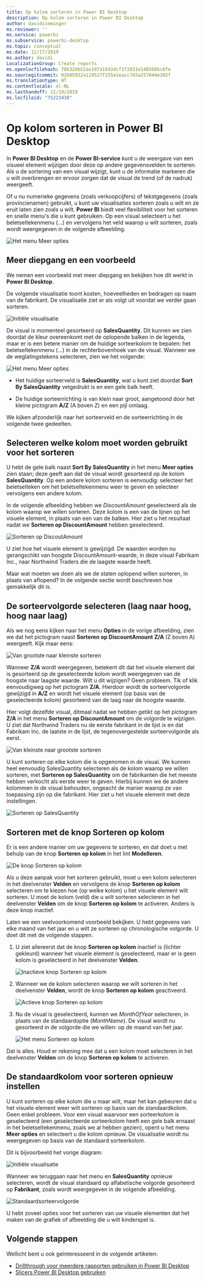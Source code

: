 ```yaml
---
title: Op kolom sorteren in Power BI Desktop
description: Op kolom sorteren in Power BI Desktop
author: davidiseminger
ms.reviewer: ''
ms.service: powerbi
ms.subservice: powerbi-desktop
ms.topic: conceptual
ms.date: 12/17/2019
ms.author: davidi
LocalizationGroup: Create reports
ms.openlocfilehash: 78632db52ae197a1643dcf1f2831e140568bc6fe
ms.sourcegitcommit: 02b05932a119527f255e1eacc745a257044e392f
ms.translationtype: HT
ms.contentlocale: nl-NL
ms.lasthandoff: 12/19/2019
ms.locfileid: "75223438"
---
```

# <a name="sort-by-column-in-power-bi-desktop"></a>Op kolom sorteren in Power BI Desktop
In **Power BI Desktop** en de **Power BI-service** kunt u de weergave van een visueel element wijzigen door deze op andere gegevensvelden te sorteren. Als u de sortering van een visual wijzigt, kunt u de informatie markeren die u wilt overbrengen en ervoor zorgen dat de visual de trend (of de nadruk) weergeeft.

Of u nu numerieke gegevens (zoals verkoopcijfers) of tekstgegevens (zoals provincienamen) gebruikt, u kunt uw visualisaties sorteren zoals u wilt en ze eruit laten zien zoals u wilt.  **Power BI** biedt veel flexibiliteit voor het sorteren en snelle menu's die u kunt gebruiken. Op een visual selecteert u het beletseltekenmenu (...) en vervolgens het veld waarop u wilt sorteren, zoals wordt weergegeven in de volgende afbeelding.

![Het menu Meer opties](media/desktop-sort-by-column/sortbycolumn_2.png)

## <a name="more-depth-and-an-example"></a>Meer diepgang en een voorbeeld
We nemen een voorbeeld met meer diepgang en bekijken hoe dit werkt in **Power BI Desktop**.

De volgende visualisatie toont kosten, hoeveelheden en bedragen op naam van de fabrikant. De visualisatie ziet er als volgt uit voordat we verder gaan sorteren.

![Initiële visualisatie](media/desktop-sort-by-column/sortbycolumn_1.png)

De visual is momenteel gesorteerd op **SalesQuantity**. Dit kunnen we zien doordat de kleur overeenkomt met de oplopende balken in de legenda, maar er is een betere manier om de huidige sorteerkolom te bepalen: het beletseltekenmenu (...) in de rechterbovenhoek van de visual. Wanneer we de weglatingstekens selecteren, zien we het volgende:

![Het menu Meer opties](media/desktop-sort-by-column/sortbycolumn_2.png)

* Het huidige sorteerveld is **SalesQuantity**, wat u kunt ziet doordat **Sort By SalesQuantity** vetgedrukt is en een gele balk heeft. 

* De huidige sorteerrichting is van klein naar groot, aangetoond door het kleine pictogram **A/Z** (A boven Z) en een pijl omlaag.

We kijken afzonderlijk naar het sorteerveld en de sorteerrichting in de volgende twee gedeelten.

## <a name="selecting-which-column-to-use-for-sorting"></a>Selecteren welke kolom moet worden gebruikt voor het sorteren
U hebt de gele balk naast **Sort By SalesQuantity** in het menu **Meer opties** zien staan; deze geeft aan dat de visual wordt gesorteerd op de kolom **SalesQuantity**. Op een andere kolom sorteren is eenvoudig: selecteer het beletselteken om het beletseltekenmenu weer te geven en selecteer vervolgens een andere kolom.

In de volgende afbeelding hebben we *DiscountAmount* geselecteerd als de kolom waarop we willen sorteren. Deze kolom is een van de lijnen op het visuele element, in plaats van een van de balken. Hier ziet u het resultaat nadat we **Sorteren op DiscountAmount** hebben geselecteerd.

![Sorteren op DiscoutAmount](media/desktop-sort-by-column/sortbycolumn_3.png)

U ziet hoe het visuele element is gewijzigd. De waarden worden nu gerangschikt van hoogste DiscountAmount-waarde, in deze visual Fabrikam Inc., naar Northwind Traders die de laagste waarde heeft. 

Maar wat moeten we doen als we de staten oplopend willen sorteren, in plaats van aflopend? In de volgende sectie wordt beschreven hoe gemakkelijk dit is.

## <a name="selecting-the-sort-order---smallest-to-largest-largest-to-smallest"></a>De sorteervolgorde selecteren (laag naar hoog, hoog naar laag)
Als we nog eens kijken naar het menu **Opties** in de vorige afbeelding, zien we dat het pictogram naast **Sorteren op DiscountAmount** **Z/A** (Z boven A) weergeeft. Kijk maar eens:

![Van grootste naar kleinste sorteren](media/desktop-sort-by-column/sortbycolumn_4.png)

Wanneer **Z/A** wordt weergegeven, betekent dit dat het visuele element dat is gesorteerd op de geselecteerde kolom wordt weergegeven van de hoogste naar laagste waarde. Wilt u dit wijzigen? Geen probleem. Tik of klik eenvoudigweg op het pictogram **Z/A**. Hierdoor wordt de sorteervolgorde gewijzigd in **A/Z** en wordt het visuele element (op basis van de geselecteerde kolom) gesorteerd van de laag naar de hoogste waarde.

Hier volgt dezelfde visual, ditmaal nadat we hebben getikt op het pictogram **Z/A** in het menu **Sorteren op DiscountAmount** om de volgorde te wijzigen. U ziet dat Northwind Traders nu de eerste fabrikant in de lijst is en dat Fabrikam Inc. de laatste in de lijst, de tegenovergestelde sorteervolgorde als eerst.

![Van kleinste naar grootste sorteren](media/desktop-sort-by-column/sortbycolumn_5.png)

U kunt sorteren op elke kolom die is opgenomen in de visual. We kunnen heel eenvoudig SalesQuantity selecteren als de kolom waarop we willen sorteren, met **Sorteren op SalesQuantity** om de fabrikanten die het meeste hebben verkocht als eerste weer te geven. Hierbij kunnen we de andere kolommen in de visual behouden, ongeacht de manier waarop ze van toepassing zijn op die fabrikant. Hier ziet u het visuele element met deze instellingen.

![Sorteren op SalesQuantity](media/desktop-sort-by-column/sortbycolumn_6.png)

## <a name="sort-using-the-sort-by-column-button"></a>Sorteren met de knop Sorteren op kolom
Er is een andere manier om uw gegevens te sorteren, en dat doet u met behulp van de knop **Sorteren op kolom** in het lint **Modelleren**.

![De knop Sorteren op kolom](media/desktop-sort-by-column/sortbycolumn_8.png)

Als u deze aanpak voor het sorteren gebruikt, moet u een kolom selecteren in het deelvenster **Velden** en vervolgens de knop **Sorteren op kolom** selecteren om te kiezen hoe (op welke kolom) u het visuele element wilt sorteren. U moet de kolom (veld) die u wilt sorteren selecteren in het deelvenster **Velden** om de knop **Sorteren op kolom** te activeren. Anders is deze knop inactief.

Laten we een veelvoorkomend voorbeeld bekijken. U hebt gegevens van elke maand van het jaar en u wilt ze sorteren op chronologische volgorde. U doet dit met de volgende stappen.

1. U ziet allereerst dat de knop **Sorteren op kolom** inactief is (lichter gekleurd) wanneer het visuele element is geselecteerd, maar er is geen kolom is geselecteerd in het deelvenster **Velden**.
   
   ![Inactieve knop Sorteren op kolom](media/desktop-sort-by-column/sortbycolumn_9.png)

2. Wanneer we de kolom selecteren waarop we wilt sorteren in het deelvenster **Velden**, wordt de knop **Sorteren op kolom** geactiveerd.
   
   ![Actieve knop Sorteren op kolom](media/desktop-sort-by-column/sortbycolumn_10.png)
3. Nu de visual is geselecteerd, kunnen we *MonthOfYear* selecteren, in plaats van de standaardoptie (*MonthName*). De visual wordt nu gesorteerd in de volgorde die we willen: op de maand van het jaar.
   
   ![Het menu Sorteren op kolom](media/desktop-sort-by-column/sortbycolumn_11.png)

Dat is alles. Houd er rekening mee dat u een kolom moet selecteren in het deelvenster **Velden** om de knop **Sorteren op kolom** te activeren.

## <a name="getting-back-to-default-column-for-sorting"></a>De standaardkolom voor sorteren opnieuw instellen
U kunt sorteren op elke kolom die u maar wilt, maar het kan gebeuren dat u het visuele element weer wilt sorteren op basis van de standaardkolom. Geen enkel probleem. Voor een visual waarvoor een sorteerkolom is geselecteerd (een geselecteerde sorteerkolom heeft een gele balk ernaast in het beletseltekenmenu, zoals we al hebben gezien), opent u het menu **Meer opties** en selecteert u die kolom opnieuw. De visualisatie wordt nu weergegeven op basis van de standaard sorteerkolom.

Dit is bijvoorbeeld het vorige diagram:

![Initiële visualisatie](media/desktop-sort-by-column/sortbycolumn_6.png)

Wanneer we teruggaan naar het menu en **SalesQuantity** opnieuw selecteren, wordt de visual standaard op alfabetische volgorde gesorteerd op **Fabrikant**, zoals wordt weergegeven in de volgende afbeelding.

![Standaardsorteervolgorde](media/desktop-sort-by-column/sortbycolumn_7.png)

U hebt zoveel opties voor het sorteren van uw visuele elementen dat het maken van de grafiek of afbeelding die u wilt kinderspel is.

## <a name="next-steps"></a>Volgende stappen

Wellicht bent u ook geïnteresseerd in de volgende artikelen:

* [Drillthrough voor meerdere rapporten gebruiken in Power BI Desktop](desktop-cross-report-drill-through.md)
* [Slicers Power BI Desktop gebruiken](visuals/power-bi-visualization-slicers.md)

